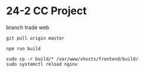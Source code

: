 # 24-2 CC Project

branch
trade
web
```
git pull origin master

npm run build

sudo cp -r build/* /var/www/vhosts/frontend/build/
sudo systemctl reload nginx
```
